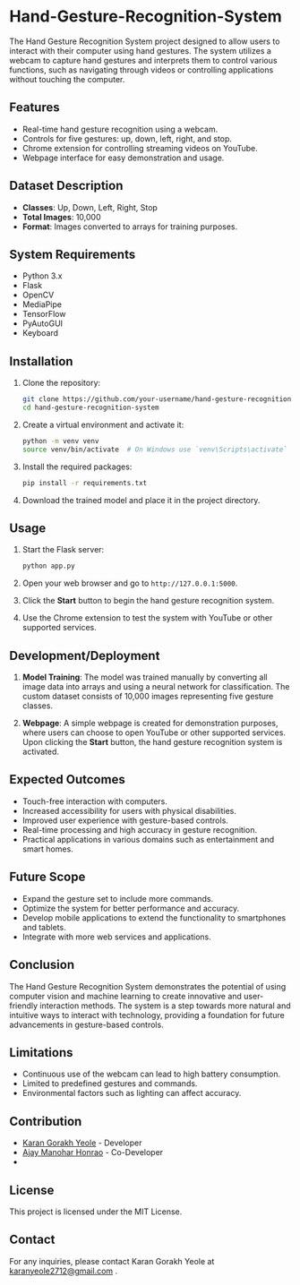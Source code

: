 # Hand-Gesture-Recognition-System
The Hand Gesture Recognition System project designed to allow users to interact with their computer using hand gestures. The system utilizes a webcam to capture hand gestures and interprets them to control various functions, such as navigating through videos or controlling applications without touching the computer.

## Features
- Real-time hand gesture recognition using a webcam.
- Controls for five gestures: up, down, left, right, and stop.
- Chrome extension for controlling streaming videos on YouTube.
- Webpage interface for easy demonstration and usage.

## Dataset Description
- **Classes**: Up, Down, Left, Right, Stop
- **Total Images**: 10,000
- **Format**: Images converted to arrays for training purposes.

## System Requirements
- Python 3.x
- Flask
- OpenCV
- MediaPipe
- TensorFlow
- PyAutoGUI
- Keyboard

## Installation

1. Clone the repository:
    ```sh
    git clone https://github.com/your-username/hand-gesture-recognition-system.git
    cd hand-gesture-recognition-system
    ```

2. Create a virtual environment and activate it:
    ```sh
    python -m venv venv
    source venv/bin/activate  # On Windows use `venv\Scripts\activate`
    ```

3. Install the required packages:
    ```sh
    pip install -r requirements.txt
    ```

4. Download the trained model and place it in the project directory.

## Usage

1. Start the Flask server:
    ```sh
    python app.py
    ```

2. Open your web browser and go to `http://127.0.0.1:5000`.

3. Click the **Start** button to begin the hand gesture recognition system.

4. Use the Chrome extension to test the system with YouTube or other supported services.

## Development/Deployment

1. **Model Training**: The model was trained manually by converting all image data into arrays and using a neural network for classification. The custom dataset consists of 10,000 images representing five gesture classes.

2. **Webpage**: A simple webpage is created for demonstration purposes, where users can choose to open YouTube or other supported services. Upon clicking the **Start** button, the hand gesture recognition system is activated.

## Expected Outcomes
- Touch-free interaction with computers.
- Increased accessibility for users with physical disabilities.
- Improved user experience with gesture-based controls.
- Real-time processing and high accuracy in gesture recognition.
- Practical applications in various domains such as entertainment and smart homes.

## Future Scope
- Expand the gesture set to include more commands.
- Optimize the system for better performance and accuracy.
- Develop mobile applications to extend the functionality to smartphones and tablets.
- Integrate with more web services and applications.

## Conclusion
The Hand Gesture Recognition System demonstrates the potential of using computer vision and machine learning to create innovative and user-friendly interaction methods. The system is a step towards more natural and intuitive ways to interact with technology, providing a foundation for future advancements in gesture-based controls.

## Limitations
- Continuous use of the webcam can lead to high battery consumption.
- Limited to predefined gestures and commands.
- Environmental factors such as lighting can affect accuracy.

## Contribution
- [Karan Gorakh Yeole](karanyeole2712@gmail.com) - Developer
- [Ajay Manohar Honrao](ajayhonrao12@gmail.com) - Co-Developer
- 
## License
This project is licensed under the MIT License.

## Contact
For any inquiries, please contact Karan Gorakh Yeole at karanyeole2712@gmail.com .
